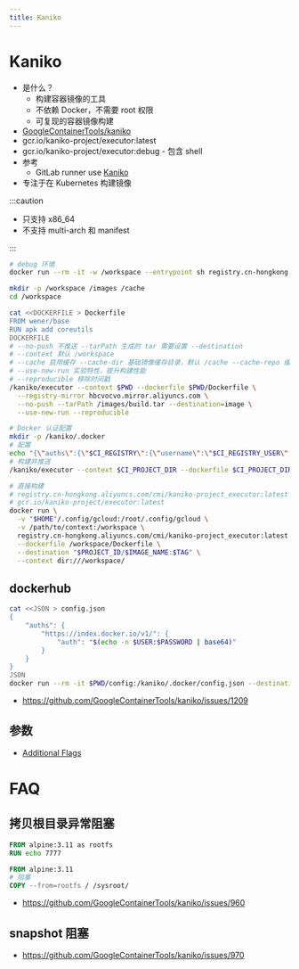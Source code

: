 ```yaml
---
title: Kaniko
---
```


# Kaniko
* 是什么？
  * 构建容器镜像的工具
  * 不依赖 Docker，不需要 root 权限
  * 可复现的容器镜像构建
* [GoogleContainerTools/kaniko](https://github.com/GoogleContainerTools/kaniko)
* gcr.io/kaniko-project/executor:latest
* gcr.io/kaniko-project/executor:debug - 包含 shell
* 参考
  * GitLab runner use [Kaniko](https://docs.gitlab.com/ee/ci/docker/using_kaniko.html)
* 专注于在 Kubernetes 构建镜像

:::caution

* 只支持 x86_64
* 不支持 multi-arch 和 manifest

:::

```bash
# debug 环境
docker run --rm -it -w /workspace --entrypoint sh registry.cn-hongkong.aliyuncs.com/cmi/kaniko-project_executor:debug

mkdir -p /workspace /images /cache
cd /workspace

cat <<DOCKERFILE > Dockerfile
FROM wener/base
RUN apk add coreutils
DOCKERFILE
# --no-push 不推送 --tarPath 生成的 tar 需要设置 --destination
# --context 默认 /workspace
# --cache 启用缓存 --cache-dir 基础镜像缓存目录，默认 /cache --cache-repo 缓存仓库
# --use-new-run 实验特性，提升构建性能
# --reproducible 移除时间戳
/kaniko/executor --context $PWD --dockerfile $PWD/Dockerfile \
  --registry-mirror hbcvocvo.mirror.aliyuncs.com \
  --no-push --tarPath /images/build.tar --destination=image \
  --use-new-run --reproducible

# Docker 认证配置
mkdir -p /kaniko/.docker
# 配置
echo "{\"auths\":{\"$CI_REGISTRY\":{\"username\":\"$CI_REGISTRY_USER\",\"password\":\"$CI_REGISTRY_PASSWORD\"}}}" > /kaniko/.docker/config.json
# 构建并推送
/kaniko/executor --context $CI_PROJECT_DIR --dockerfile $CI_PROJECT_DIR/Dockerfile --destination $CI_REGISTRY_IMAGE:$CI_COMMIT_TAG

# 直接构建
# registry.cn-hongkong.aliyuncs.com/cmi/kaniko-project_executor:latest
# gcr.io/kaniko-project/executor:latest
docker run \
  -v "$HOME"/.config/gcloud:/root/.config/gcloud \
  -v /path/to/context:/workspace \
  registry.cn-hongkong.aliyuncs.com/cmi/kaniko-project_executor:latest \
  --dockerfile /workspace/Dockerfile \
  --destination "$PROJECT_ID/$IMAGE_NAME:$TAG" \
  --context dir:///workspace/
```

## dockerhub

```bash
cat <<JSON > config.json
{
	"auths": {
		"https://index.docker.io/v1/": {
			"auth": "$(echo -n $USER:$PASSWORD | base64)"
		}
	}
}
JSON
docker run --rm -it $PWD/config:/kaniko/.docker/config.json --destination=yourimagename
```

* https://github.com/GoogleContainerTools/kaniko/issues/1209

## 参数
* [Additional Flags](https://github.com/GoogleContainerTools/kaniko#additional-flags)

# FAQ
## 拷贝根目录异常阻塞

```dockerfile
FROM alpine:3.11 as rootfs
RUN echo 7777

FROM alpine:3.11
# 阻塞
COPY --from=rootfs / /sysroot/
```

* https://github.com/GoogleContainerTools/kaniko/issues/960

## snapshot 阻塞
* https://github.com/GoogleContainerTools/kaniko/issues/970
